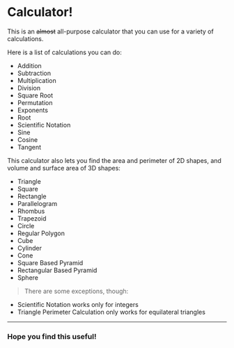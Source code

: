 # Calculator!

This is an ~~almost~~ all-purpose calculator that you can use for a variety of calculations.

Here is a list of calculations you can do:

- Addition
- Subtraction
- Multiplication
- Division
- Square Root
- Permutation
- Exponents
- Root
- Scientific Notation
- Sine
- Cosine
- Tangent

This calculator also lets you find the area and perimeter of 2D shapes, and volume and surface area of 3D shapes:

- Triangle
- Square
- Rectangle
- Parallelogram
- Rhombus
- Trapezoid
- Circle
- Regular Polygon
- Cube
- Cylinder
- Cone
- Square Based Pyramid
- Rectangular Based Pyramid
- Sphere




> There are some exceptions, though:


- Scientific Notation works only for integers
- Triangle Perimeter Calculation only works for equilateral triangles
---
### Hope you find this useful!